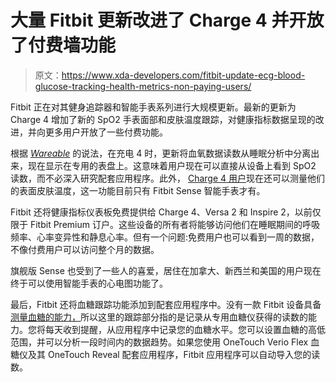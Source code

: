 # 大量 Fitbit 更新改进了 Charge 4 并开放了付费墙功能

> 原文：<https://www.xda-developers.com/fitbit-update-ecg-blood-glucose-tracking-health-metrics-non-paying-users/>

Fitbit 正在对其健身追踪器和智能手表系列进行大规模更新。最新的更新为 Charge 4 增加了新的 SpO2 手表面部和皮肤温度跟踪，对健康指标数据呈现的改进，并向更多用户开放了一些付费功能。

根据 [*Wareable*](https://www.wareable.com/fitbit/fitbit-update-charge-4-temp-sp02-health-metrics-glucose-feb-2021-8298) 的说法，在充电 4 时，更新将血氧数据读数从睡眠分析中分离出来，现在显示在专用的表盘上。这意味着用户现在可以直接从设备上看到 SpO2 读数，而不必深入研究配套应用程序。此外， [Charge 4 用户](https://www.xda-developers.com/fitbit-charge-4-se-launch-in-built-gps-spotify/)现在还可以测量他们的表面皮肤温度，这一功能目前只有 Fitbit Sense 智能手表才有。

Fitbit 还将健康指标仪表板免费提供给 Charge 4、Versa 2 和 Inspire 2，以前仅限于 Fitbit Premium 订户。这些设备的所有者将能够访问他们在睡眠期间的呼吸频率、心率变异性和静息心率。但有一个问题:免费用户也可以看到一周的数据，不像付费用户可以访问整个月的数据。

旗舰版 Sense 也受到了一些人的喜爱，居住在加拿大、新西兰和美国的用户现在终于可以使用智能手表的心电图功能了。

最后，Fitbit 还将血糖跟踪功能添加到配套应用程序中。没有一款 Fitbit 设备具备[测量血糖的能力，](https://www.xda-developers.com/fitbit-app-blood-glucose-tracking/)所以这里的跟踪部分指的是记录从专用血糖仪获得的读数的能力。您将每天收到提醒，从应用程序中记录您的血糖水平。您可以设置血糖的高低范围，并可以分析一段时间内的数据趋势。如果您使用 OneTouch Verio Flex 血糖仪及其 OneTouch Reveal 配套应用程序，Fitbit 应用程序可以自动导入您的读数。